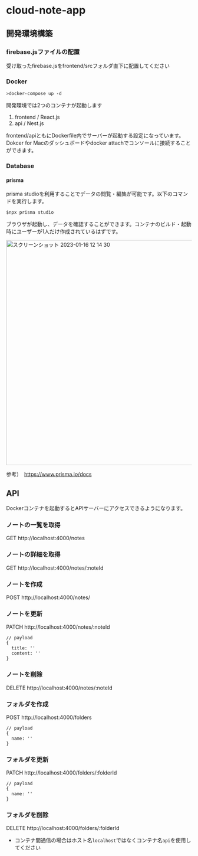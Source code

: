 # cloud-note-app

## 開発環境構築

### firebase.jsファイルの配置
受け取ったfirebase.jsをfrontend/srcフォルダ直下に配置してください

### Docker
```
>docker-compose up -d
```
開発環境では2つのコンテナが起動します

1. frontend / React.js
2. api / Nest.js

frontend/apiともにDockerfile内でサーバーが起動する設定になっています。
Dokcer for Macのダッシュボードやdocker attachでコンソールに接続することができます。

### Database
#### prisma

prisma studioを利用することでデータの閲覧・編集が可能です。以下のコマンドを実行します。
```
$npx prisma studio
```

ブラウザが起動し、データを確認することができます。コンテナのビルド・起動時にユーザーが1人だけ作成されているはずです。

<img width="610" alt="スクリーンショット 2023-01-16 12 14 30" src="https://user-images.githubusercontent.com/1013392/212590999-6f499af4-84cf-4b0b-9aa5-db0a93b7e27c.png">

参考）　https://www.prisma.io/docs

## API

Dockerコンテナを起動するとAPIサーバーにアクセスできるようになります。

### ノートの一覧を取得
GET http://localhost:4000/notes

### ノートの詳細を取得
GET http://localhost:4000/notes/:noteId

### ノートを作成
POST http://localhost:4000/notes/

### ノートを更新
PATCH http://localhost:4000/notes/:noteId
```
// payload
{
  title: ''
  content: ''
}
```

### ノートを削除
DELETE http://localhost:4000/notes/:noteId

### フォルダを作成
POST http://localhost:4000/folders
```
// payload
{
  name: ''
}
```

### フォルダを更新
PATCH http://localhost:4000/folders/:folderId
```
// payload
{
  name: ''
}
```

### フォルダを削除
DELETE http://localhost:4000/folders/:folderId

- コンテナ間通信の場合はホスト名`localhost`ではなくコンテナ名`api`を使用してください
